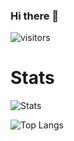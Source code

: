 ### Hi there 👋
![visitors](https://visitor-badge.laobi.icu/badge?page_id=BGP0)

# Stats

![Stats](https://github-readme-stats.vercel.app/api?username=BGP0&theme=tokyonight&show_icons=true)

![Top Langs](https://github-readme-stats.vercel.app/api/top-langs/?username=BGP0&theme=tokyonight)

